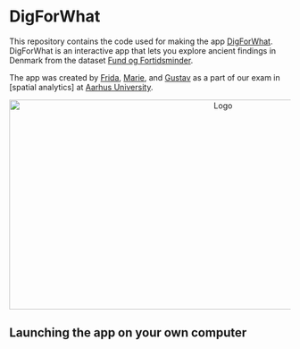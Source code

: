 # DigForWhat

This repository contains the code used for making the app [DigForWhat](https://vftgustav.shinyapps.io/DigForWhat/).<br/> 
DigForWhat is an interactive app that lets you explore ancient findings in Denmark from the dataset [Fund og Fortidsminder](https://www.kulturarv.dk/fundogfortidsminder/).<br/>

The app was created by [Frida](github.com/frillecode/), [Marie](github.com/marmor97), and [Gustav](github.com/guscode/) as a part of our exam in [spatial analytics] at [Aarhus University](https://kursuskatalog.au.dk/da/course/101991/Spatial-Analytics). 

<p align="center">
  <a href="https://github.com/Guscode/DigForWhat/">
    <img src="readme_files/github_gif_map.gif" alt="Logo" width=750 height=375>
  </a>

</p>

## Launching the app on your own computer
